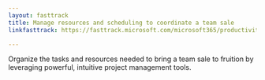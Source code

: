 ```yaml
---
layout: fasttrack
title: Manage resources and scheduling to coordinate a team sale
linkfasttrack: https://fasttrack.microsoft.com/microsoft365/productivitylibrary/Manage-resources-and-scheduling-to-coordinate-a-team-sale 

---
```

Organize the tasks and resources needed to bring a team sale to fruition by leveraging powerful, intuitive project management tools.